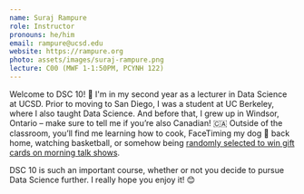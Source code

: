 ```yaml
---
name: Suraj Rampure
role: Instructor
pronouns: he/him
email: rampure@ucsd.edu
website: https://rampure.org
photo: assets/images/suraj-rampure.png
lecture: C00 (MWF 1-1:50PM, PCYNH 122)
---
```


Welcome to DSC 10! 👋 I'm in my second year as a lecturer in Data Science at UCSD. Prior to moving to San Diego, I was a student at UC Berkeley, where I also taught Data Science. And before that, I grew up in Windsor, Ontario – make sure to tell me if you’re also Canadian! 🇨🇦 Outside of the classroom, you’ll find me learning how to cook, FaceTiming my dog 🐶 back home, watching basketball, or somehow being [randomly selected to win gift cards on morning talk shows](http://rampure.org/assets/me_dancing.gif).

DSC 10 is such an important course, whether or not you decide to pursue Data Science further. I really hope you enjoy it! 😊